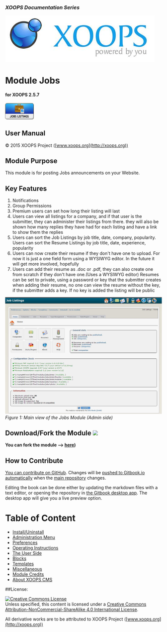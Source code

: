 ### _XOOPS Documentation Series_
![logoXoops.jpg](en/assets/logoXoops.jpg)

# Module Jobs
#### for XOOPS 2.5.7
      
![logoModule.png](en/assets/logoModule.png)
            
## User Manual

© 2015 XOOPS Project ([www.xoops.org](http://xoops.org))    

## Module Purpose 

This module is for posting Jobs announcements on your Website.

## Key Features 
1. Notifications
2. Group Permissions
3. Premium users can set how long their listing will last
4. Users can view all listings for a company, and if that user is the submitter, they can administer their listings from there. they will also be shown how many replies they have had for each listing and have a link to show them the replies
5. Users can sort the Job Listings by job title, date, company, popularity. Users can sort the Resume Listings by job title, date, experience, popularity
6. Users can now create their resume if they don't have one to upload. For now it is just a one field form using a WYSIWYG editor. In the future it will get more involved, hopefully
7. Users can add their resume as .doc or .pdf, they can also create one from scratch if they don't have one.(Uses a WYSIWYG editor) Resumes can be set to private, using a password or key that the submitter creates when adding their resume, no one can view the resume without the key, if the submitter adds a key. If no key is added the listing will be public

![image001.png](en/assets/image001.jpg)
*Figure 1: Main view of the Jobs Module (Admin side)*

## Download/Fork the Module ![](http://xoops.org/images/forkit.png) 

**You can fork the module --> [here](https://github.com/XoopsModules25x/jobs))** 

## How to Contribute

[You can contribute on GitHub](https://github.com/XoopsDocs/jobs-tutorial). Changes will be [pushed to Gitbook.io automatically](https://www.gitbook.com/book/xoops/jobs-tutorial/activity) when the [main repository](https://github.com/XoopsDocs/jobs-tutorial) changes.

Editing the book can be done either by updating the markdown files with a text editor, or opening the repository in [the Gitbook desktop app](https://github.com/GitbookIO/editor/blob/master/README.md). The desktop app will give you a live preview option.

# Table of Content

* [Install/Uninstall](en/book/1install.md)
* [Administration Menu](en/book/2administration.md)
* [Preferences](en/book/3preferences.md)
* [Operating Instructions](en/book/4operations.md)
* [The User Side](en/book/5userside.md)
* [Blocks](en/book/6blocks.md)
* [Templates](en/book/7templates.md)
* [Miscellaneous](en/book/8other.md) 
* [Module Credits](en/book/9credits.md)
* [About XOOPS CMS](en/book/10aboutxoops.md)

##License:

<a rel="license" href="http://creativecommons.org/licenses/by-nc-sa/4.0/"><img alt="Creative Commons License" style="border-width:0" src="https://i.creativecommons.org/l/by-nc-sa/4.0/88x31.png" /></a><br />Unless specified, this content is licensed under a <a rel="license" href="http://creativecommons.org/licenses/by-nc-sa/4.0/">Creative Commons Attribution-NonCommercial-ShareAlike 4.0 International License</a>.

All derivative works are to be attributed to XOOPS Project ([www.xoops.org](http://xoops.org))
